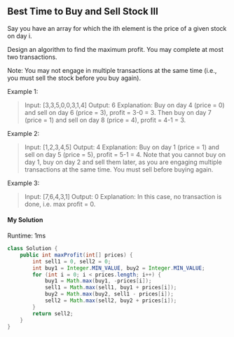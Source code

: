 ## Best Time to Buy and Sell Stock III

Say you have an array for which the ith element is the price of a given stock on day i.

Design an algorithm to find the maximum profit. You may complete at most two transactions.

Note: You may not engage in multiple transactions at the same time (i.e., you must sell the stock before you buy again).

Example 1:

>Input: [3,3,5,0,0,3,1,4]
Output: 6
Explanation: Buy on day 4 (price = 0) and sell on day 6 (price = 3), profit = 3-0 = 3.
             Then buy on day 7 (price = 1) and sell on day 8 (price = 4), profit = 4-1 = 3.

Example 2:

>Input: [1,2,3,4,5]
Output: 4
Explanation: Buy on day 1 (price = 1) and sell on day 5 (price = 5), profit = 5-1 = 4.
             Note that you cannot buy on day 1, buy on day 2 and sell them later, as you are
             engaging multiple transactions at the same time. You must sell before buying again.

Example 3:

>Input: [7,6,4,3,1]
Output: 0
Explanation: In this case, no transaction is done, i.e. max profit = 0.



#### My Solution

Runtime: 1ms

```Java
class Solution {
    public int maxProfit(int[] prices) {
		int sell1 = 0, sell2 = 0;
        int buy1 = Integer.MIN_VALUE, buy2 = Integer.MIN_VALUE;
		for (int i = 0; i < prices.length; i++) {
			buy1 = Math.max(buy1, -prices[i]);
			sell1 = Math.max(sell1, buy1 + prices[i]);
			buy2 = Math.max(buy2, sell1 - prices[i]);
			sell2 = Math.max(sell2, buy2 + prices[i]);
		}
		return sell2;
	}
}
```
